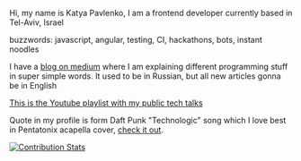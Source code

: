 Hi, my name is Katya Pavlenko, I am a frontend developer currently based in Tel-Aviv, Israel

buzzwords: javascript, angular, testing, CI, hackathons, bots, instant noodles

I have a [blog on medium](https://medium.com/@cakeinpanic) where I am explaining different programming stuff in super simple words. It used to be in Russian, but all new articles gonna be in English

[This is the Youtube playlist with my public tech talks](https://www.youtube.com/watch?v=RqqqrOkkNE0&list=PL7RFhPC8dTOoxDIg9q1Y3mMQlY3FaniSZ&index=1)

Quote in my profile is form Daft Punk "Technologic" song which I love best in Pentatonix acapella cover, [check it out](https://www.youtube.com/watch?v=3MteSlpxCpo).

[![Contribution Stats](https://github-contribution-stats.vercel.app/api/?username=cakeinpanic)](https://github.com/LordDashMe/github-contribution-stats/)

